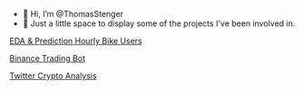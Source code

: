 - 👋 Hi, I’m @ThomasStenger
- 👀 Just a little space to display some of the projects I've been involved in. 

[EDA & Prediction Hourly Bike Users](https://github.com/ThomasStenger/Prediction-Hourly-Bike-Users)

[Binance Trading Bot](https://github.com/ThomasStenger/Binance-Trading-Bot)

[Twitter Crypto Analysis](https://github.com/ThomasStenger/Twitter-Crypto-Analysis)

<!---
ThomasStenger/ThomasStenger is a ✨ special ✨ repository because its `README.md` (this file) appears on your GitHub profile.
You can click the Preview link to take a look at your changes.
--->

